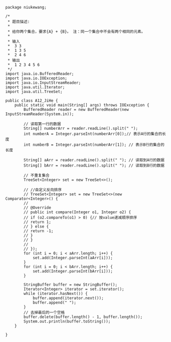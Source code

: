 	package niukewang;
	
	/*
	 * 题目描述:
	 * 
	 * 给你两个集合，要求{A} + {B}。 注：同一个集合中不会有两个相同的元素。
	 * 
	 * 输入
	 * 	3 3
	 * 	1 3 5
	 * 	2 4 6
	 * 输出
	 * 	1 2 3 4 5 6
	 */
	import java.io.BufferedReader;
	import java.io.IOException;
	import java.io.InputStreamReader;
	import java.util.Iterator;
	import java.util.TreeSet;
	
	public class A12_JiHe {
		public static void main(String[] args) throws IOException {
			BufferedReader reader = new BufferedReader(new InputStreamReader(System.in));
	
			// 读取第一行的数据
			String[] numberArr = reader.readLine().split(" ");
			int numberA = Integer.parseInt(numberArr[0]);// 表示A行的集合的长度
			int numberB = Integer.parseInt(numberArr[1]); // 表示B行的集合的长度
	
			String[] aArr = reader.readLine().split(" "); // 读取到A行的数据
			String[] bArr = reader.readLine().split(" "); // 读取到B行的数据
	
			// 不重复集合
			TreeSet<Integer> set = new TreeSet<>();
	
			// //自定义反向排序
			// TreeSet<Integer> set = new TreeSet<>(new Comparator<Integer>() {
			//
			// @Override
			// public int compare(Integer o1, Integer o2) {
			// if (o2.compareTo(o1) > 0) {// 按value递减顺序排序
			// return 1;
			// } else {
			// return -1;
			// }
			// }
			//
			// });
			for (int i = 0; i < aArr.length; i++) {
				set.add(Integer.parseInt(aArr[i]));
			}
			for (int i = 0; i < bArr.length; i++) {
				set.add(Integer.parseInt(bArr[i]));
			}
	
			StringBuffer buffer = new StringBuffer();
			Iterator<Integer> iterator = set.iterator();
			while (iterator.hasNext()) {
				buffer.append(iterator.next());
				buffer.append(" ");
			}
			// 去掉最后的一个空格
			buffer.delete(buffer.length() - 1, buffer.length());
			System.out.println(buffer.toString());
		}
	
	}
